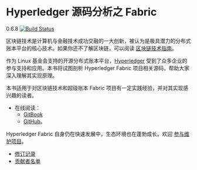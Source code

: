 # Hyperledger 源码分析之 Fabric

0.6.8 [![Build Status](https://travis-ci.org/yeasy/hyperledger_code_fabric.svg?branch=master)](https://travis-ci.org/yeasy/hyperledger_code_fabric) 

区块链技术是计算机与金融技术成功交融的一大创新，被认为是极具潜力的分布式账本平台的核心技术。如果你还不了解区块链，可以阅读 [区块链技术指南](https://www.gitbook.com/book/yeasy/blockchain_guide)。

作为 Linux 基金会支持的开源分布式账本平台，[Hyperledger](https://hyperledger.org) 受到了众多企业的参与支持和应用。本书将试图剖析 Hyperledger Fabric 项目相关源码，帮助大家深入理解其实现原理。

本书适用于对区块链技术和超级账本 Fabric 项目有一定实践经验，并对其实现感兴趣的读者。

* 在线阅读：
    - [GitBook](https://agzs.gitbook.io/fabric-code-analysis/) 
    - [GitHub](https://github.com/Agzs/fabric_code_analysis/blob/master/SUMMARY.md)。

Hyperledger Fabric 自身仍在快速发展中，生态环境也在蓬勃成长。欢迎 [参与维护项目](contribute.md)。

* [修订记录](revision.md)
* [贡献者名单](https://github.com/yeasy/hyperledger_code_fabric/graphs/contributors)
